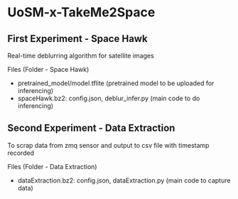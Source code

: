 # UoSM-x-TakeMe2Space

## First Experiment - Space Hawk

Real-time deblurring algorithm for satellite images

Files (Folder - Space Hawk)
- pretrained_model/model.tflite (pretrained model to be uploaded for inferencing)
- spaceHawk.bz2: config.json, deblur_infer.py (main code to do inferencing)

## Second Experiment - Data Extraction

To scrap data from zmq sensor and output to csv file with timestamp recorded

Files (Folder - Data Extraction)
- dataExtraction.bz2: config.json, dataExtraction.py (main code to capture data)

